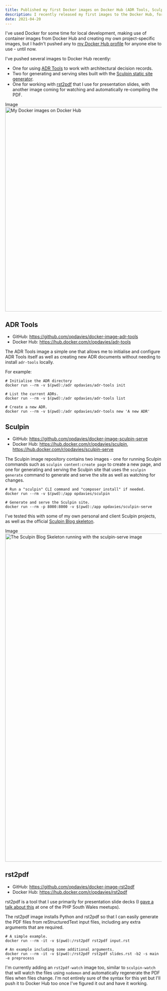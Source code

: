```yaml
---
title: Published my first Docker images on Docker Hub (ADR Tools, Sculpin, rst2pdf)
description: I recently released my first images to the Docker Hub, for ADR Tools, the Sculpin site generator, and rst2pdf.
date: 2021-04-20
---
```


I've used Docker for some time for local development, making use of container images from Docker Hub and creating my own project-specific images, but I hadn't pushed any to [my Docker Hub profile](https://hub.docker.com/u/opdavies) for anyone else to use - until now.

I've pushed several images to Docker Hub recently:

- One for using [ADR Tools](https://github.com/npryce/adr-tools) to work with architectural decision records.
- Two for generating and serving sites built with the [Sculpin static site generator](https://sculpin.io).
- One for working with [rst2pdf](https://rst2pdf.org) that I use for presentation slides, with another image coming for watching and automatically re-compiling the PDF.

<article class="contextual-region media media--type-image media--view-mode-full">
  <div data-contextual-id="media:media=33:changed=1618442055&amp;langcode=en" data-contextual-token="C-PHggch0hrNv19fZsR9MuBKN4Uce-ILhiKAQ4_bNio"></div>
      
  <div class="field field--name-field-media-image field--type-image field--label-visually_hidden">
    <div class="field__label visually-hidden">Image</div>
              <div class="field__item">  <img src="/sites/default/files/2021-04/Selection_055.png" width="1286" height="656" alt="My Docker images on Docker Hub" />

</div>
          </div>

  </article>

## ADR Tools

- GitHub: https://github.com/opdavies/docker-image-adr-tools
- Docker Hub: https://hub.docker.com/r/opdavies/adr-tools

The ADR Tools image a simple one that allows me to initialise and configure ADR Tools itself as well as creating new ADR documents without needing to install `adr-tools` locally.

For example:

```
# Initialise the ADR directory
docker run --rm -v $(pwd):/adr opdavies/adr-tools init

# List the current ADRs.
docker run --rm -v $(pwd):/adr opdavies/adr-tools list

# Create a new ADR.
docker run --rm -v $(pwd):/adr opdavies/adr-tools new 'A new ADR'
```

## Sculpin

- GitHub: https://github.com/opdavies/docker-image-sculpin-serve
- Docker Hub: https://hub.docker.com/r/opdavies/sculpin, https://hub.docker.com/r/opdavies/sculpin-serve

The Sculpin image repository contains two images - one for running Sculpin commands such as `sculpin content:create page` to create a new page, and one for generating and serving the Sculpin site that uses the `sculpin generate` command to generate and serve the site as well as watching for changes.

```
# Run a "sculpin" CLI command and "composer install" if needed.
docker run --rm -v $(pwd):/app opdavies/sculpin

# Generate and serve the Sculpin site.
docker run --rm -p 8000:8000 -v $(pwd):/app opdavies/sculpin-serve
```

I've tested this with some of my own personal and client Sculpin projects, as well as the official [Sculpin Blog skeleton](https://github.com/sculpin/sculpin-blog-skeleton).

<article class="contextual-region media media--type-image media--view-mode-full">
  <div data-contextual-id="media:media=32:changed=1618439494&amp;langcode=en" data-contextual-token="1837Bvj_qHQyj5LyqWvlZ7jL63PcDvJ24mhS7Umk8yI"></div>
      
  <div class="field field--name-field-media-image field--type-image field--label-visually_hidden">
    <div class="field__label visually-hidden">Image</div>
              <div class="field__item">  <img src="/sites/default/files/2021-04/Home%20%E2%80%94%20Sculpin%20Blog%20Skeleton%20%E2%80%94%20To%20Get%20You%20Started%20%E2%80%94%20Mozilla%20Firefox_002.png" width="1920" height="1053" alt="The Sculpin Blog Skeleton running with the sculpin-serve image" />

</div>
          </div>

  </article>

## rst2pdf

- GitHub: https://github.com/opdavies/docker-image-rst2pdf
- Docker Hub: https://hub.docker.com/r/opdavies/rst2pdf

rst2pdf is a tool that I use primarily for presentation slide decks (I [gave a talk about this](/talks/building-presenting-slide-decks-rst2pdf) at one of the PHP South Wales meetups).

The rst2pdf image installs Python and rst2pdf so that I can easily generate the PDF files from reStructuredText input files, including any extra arguments that are required.

```
# A simple example.
docker run --rm -it -v $(pwd):/rst2pdf rst2pdf input.rst

# An example including some additional arguments.
docker run --rm -it -v $(pwd):/rst2pdf rst2pdf slides.rst -b2 -s main -e preprocess
```

I'm currently adding an `rst2pdf-watch` image too, similar to `sculpin-watch` that will watch the files using `nodemon` and automatically regenerate the PDF files when files change. I'm not entirely sure of the syntax for this yet but I'll push it to Docker Hub too once I've figured it out and have it working.
